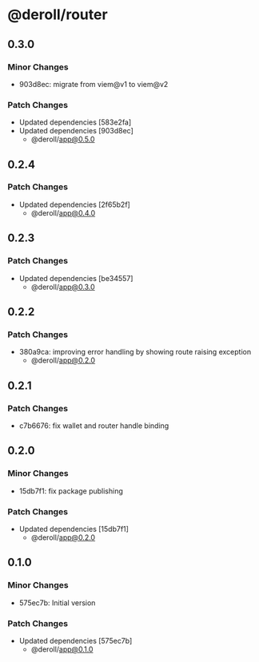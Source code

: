 # @deroll/router

## 0.3.0

### Minor Changes

- 903d8ec: migrate from viem@v1 to viem@v2

### Patch Changes

- Updated dependencies [583e2fa]
- Updated dependencies [903d8ec]
  - @deroll/app@0.5.0

## 0.2.4

### Patch Changes

- Updated dependencies [2f65b2f]
  - @deroll/app@0.4.0

## 0.2.3

### Patch Changes

- Updated dependencies [be34557]
  - @deroll/app@0.3.0

## 0.2.2

### Patch Changes

- 380a9ca: improving error handling by showing route raising exception
  - @deroll/app@0.2.0

## 0.2.1

### Patch Changes

- c7b6676: fix wallet and router handle binding

## 0.2.0

### Minor Changes

- 15db7f1: fix package publishing

### Patch Changes

- Updated dependencies [15db7f1]
  - @deroll/app@0.2.0

## 0.1.0

### Minor Changes

- 575ec7b: Initial version

### Patch Changes

- Updated dependencies [575ec7b]
  - @deroll/app@0.1.0

